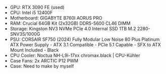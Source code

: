 - GPU: RTX 3090 FE (used)
- CPU: Intel i5 12400F
- Motherboard: GIGABYTE B760I AORUS PRO
- RAM: Crucial 64GB Kit (2x32GB) DDR5-5600 CL46 DIMM
- Storage: Kingston NV3 NVMe PCIe 4.0 Internal SSD 1TB M.2 2280-SNV3S/1000G
- PSU: CORSAIR SF750 (2024) Fully Modular Low Noise 80 Plus Platinum ATX Power Supply - ATX 3.1 Compatible - PCIe 5.1 Capable - SFX to ATX Mount Included - Black
- CPU Cooler: Noctua NH-L9i-17xx chromax.black | CPU-Kühler
- Case Fans: 2x ARCTIC P12 PWM
- Case: Need to make by myself


